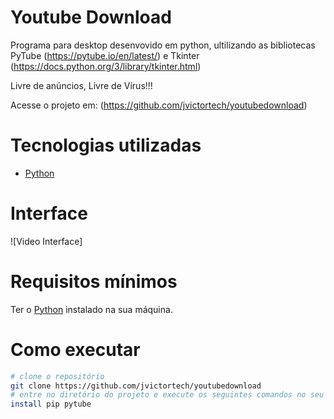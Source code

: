 # Youtube Download 

Programa para desktop desenvovido em python, ultilizando as bibliotecas PyTube (https://pytube.io/en/latest/) e Tkinter (https://docs.python.org/3/library/tkinter.html)

Livre de anúncios, Livre de Vírus!!!

Acesse o projeto em: (https://github.com/jvictortech/youtubedownload)

# Tecnologias utilizadas
- [Python](https://www.python.org/)

# Interface

![Video Interface]

# Requisitos mínimos
Ter o [Python](https://www.python.org/) instalado na sua máquina.

# Como executar

```bash
# clone o repositório
git clone https://github.com/jvictortech/youtubedownload 
# entre no diretório do projeto e execute os seguintes comandos no seu terminal:
install pip pytube
